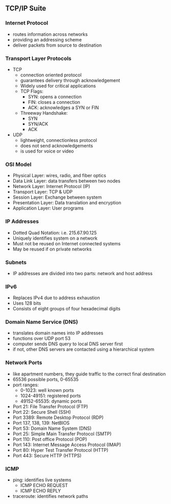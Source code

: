 ## TCP/IP Suite

### Internet Protocol
* routes information across networks
* providing an addressing scheme
* deliver packets from source to destination

### Transport Layer Protocols
* TCP
    * connection oriented protocol
    * guarantees delivery through acknowledgement
    * Widely used for critical applications
    * TCP Flags:
        * SYN: opens a connection
        * FIN: closes a connection
        * ACK: acknowledges a SYN or FIN
    * Threeway Handshake:
        * SYN
        * SYN/ACK
        * ACK
* UDP
    * lightweight, connectionless protocol
    * does not send acknowledgements
    * is used for voice or video
    
### OSI Model
* Physical Layer: wires, radio, and fiber optics
* Data Link Layer: data transfers between two nodes
* Network Layer: Internet Protocol (IP)
* Transport Layer: TCP & UDP
* Session Layer: Exchange between system
* Presentation Layer: Data translation and encryption
* Application Layer: User programs

### IP Addresses
* Dotted Quad Notation: i.e. 215.67.90.125
* Uniquely identifies system on a network
* Must not be reused on Internet connected systems
* May be reused if on private networks

### Subnets
* IP addresses are divided into two parts: network and host address

### IPv6
* Replaces IPv4 due to address exhaustion
* Uses 128 bits
* Consists of eight groups of  four hexadecimal digits

### Domain Name Service (DNS)
* translates domain names into IP addresses
* functions over UDP port 53
* computer sends DNS query to local DNS server first
* if not, other DNS servers are contacted using a hierarchical system

### Network Ports
* like apartment numbers, they guide traffic to the correct final destination
* 65536 possible ports, 0-65535
* port ranges:
    * 0-1023: well known ports
    * 1024-49151: registered ports
    * 49152-65535: dynamic ports
* Port 21: File Transfer Protocol (FTP)
* Port 22: Secure Shell (SSH)
* Port 3389: Remote Desktop Protocol (RDP)
* Port 137, 138, 139: NetBIOS
* Port 53: Domain Name System (DNS)
* Port 25: Simple Main Transfer Protocol (SMTP)
* Port 110: Post office Protocol (POP)
* Port 143: Internet Message Access Protocol (IMAP)
* Port 80: Hyper Test Transfer Protocol (HTTP)
* Port 443: Secure HTTP (HTTPS)

### ICMP
* ping: identifies live systems
    * ICMP ECHO REQUEST
    * ICMP ECHO REPLY
* traceroute: identifies network paths